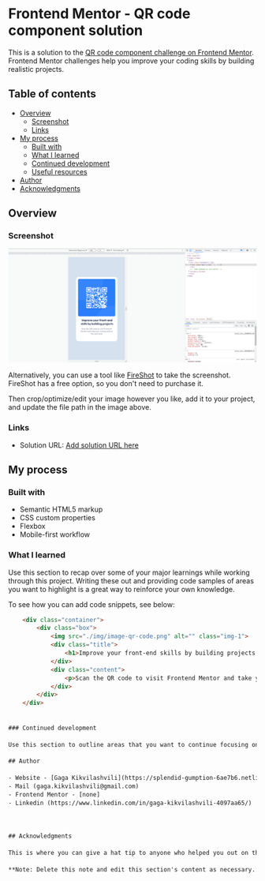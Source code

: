 # Frontend Mentor - QR code component solution

This is a solution to the [QR code component challenge on Frontend Mentor](https://www.frontendmentor.io/challenges/qr-code-component-iux_sIO_H). Frontend Mentor challenges help you improve your coding skills by building realistic projects. 

## Table of contents

- [Overview](#overview)
  - [Screenshot](#screenshot)
  - [Links](#links)
- [My process](#my-process)
  - [Built with](#built-with)
  - [What I learned](#what-i-learned)
  - [Continued development](#continued-development)
  - [Useful resources](#useful-resources)
- [Author](#author)
- [Acknowledgments](#acknowledgments)



## Overview

### Screenshot

![image.png](./img/tempsnip.png)



Alternatively, you can use a tool like [FireShot](https://splendid-gumption-6ae7b6.netlify.app/) to take the screenshot. FireShot has a free option, so you don't need to purchase it. 

Then crop/optimize/edit your image however you like, add it to your project, and update the file path in the image above.


### Links

- Solution URL: [Add solution URL here](https://your-solution-url.com)

## My process

### Built with

- Semantic HTML5 markup
- CSS custom properties
- Flexbox
- Mobile-first workflow


### What I learned

Use this section to recap over some of your major learnings while working through this project. Writing these out and providing code samples of areas you want to highlight is a great way to reinforce your own knowledge.

To see how you can add code snippets, see below:

```html
    <div class="container">
        <div class="box">
            <img src="./img/image-qr-code.png" alt="" class="img-1">
            <div class="title">
                <h1>Improve your front-end skills by building projects </h1>
            </div>
            <div class="content">
                <p>Scan the QR code to visit Frontend Mentor and take your coding skills to the next level</p>
            </div>
        </div>
    </div>


### Continued development

Use this section to outline areas that you want to continue focusing on in future projects. These could be concepts you're still not completely comfortable with or techniques you found useful that you want to refine and perfect.

## Author

- Website - [Gaga Kikvilashvili](https://splendid-gumption-6ae7b6.netlify.app/)
- Mail (gaga.kikvilashvili@gmail.com)
- Frontend Mentor - [none]
- Linkedin (https://www.linkedin.com/in/gaga-kikvilashvili-4097aa65/)



## Acknowledgments

This is where you can give a hat tip to anyone who helped you out on this project. Perhaps you worked in a team or got some inspiration from someone else's solution. This is the perfect place to give them some credit.

**Note: Delete this note and edit this section's content as necessary. If you completed this challenge by yourself, feel free to delete this section entirely.**
